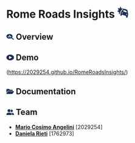 # Rome Roads Insights <img src="dataset/img/icons/car-burst.svg" width="30" height="30">

## <img src="dataset/img/icons/glass.svg" width="20" height="15"> Overview

## <img src="dataset/img/icons/play.svg" width="20" height="15"> Demo 
(https://2029254.github.io/RomeRoadsInsights/)

## <img src="dataset/img/icons/folder.svg" width="20" height="15"> Documentation

## <img src="dataset/img/icons/user-team.svg" width="20" height="15"> Team 
* [**Mario Cosimo Angelini**](https://github.com/2029254) [2029254] <br>
* [**Daniela Rieti**](https://github.com/danielarieti) [1762973] <br>
